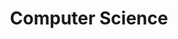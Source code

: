 ---
layout: list
title: Computer Science
slug: cs

description: >
  [Network의 관하여..]()
sitemap: false
---